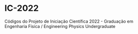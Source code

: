 # IC-2022
Códigos do Projeto de Iniciação Científica 2022 - Graduação em Engenharia Física / Engineering Physics Undergraduate
